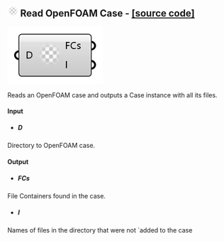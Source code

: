## ![](../images/icons/Read_OpenFOAM_Case.png) Read OpenFOAM Case - [[source code]](https://github.com/Eddy3D-Dev/Eddy3D-UMCF/blob/release/UMCF/CMP/Meta/ReadOpenFOAMCaseCMP.cs)

![](../images/components/Read_OpenFOAM_Case.png)

Reads an OpenFOAM case and outputs a Case instance with all its files.

#### Input
* ##### D
Directory to OpenFOAM case.

#### Output
* ##### FCs
File Containers found in the case.
* ##### I
Names of files in the directory that were not `added to the case